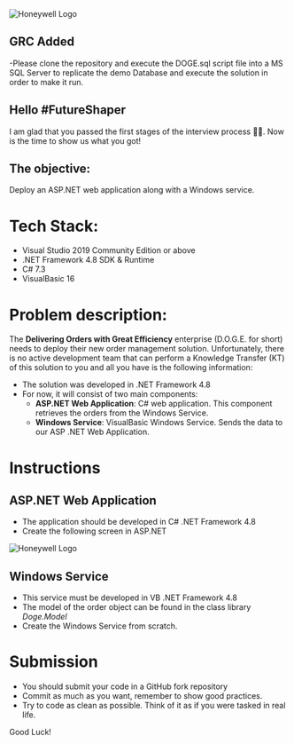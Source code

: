 <img src="./media/Honeywell_Spot_Red+BlackTagline_Right_PNG.png" alt="Honeywell Logo" />

## GRC Added

-Please clone the repository and execute the DOGE.sql script file into a MS SQL Server to replicate the demo Database and execute the solution in order to make it run.


## Hello #FutureShaper
I am glad that you passed the first stages of the interview process 🎉🥳. Now is the time to show us what you got! 

## The objective: 
Deploy an ASP.NET web application along with a Windows service.

# Tech Stack:

- Visual Studio 2019 Community Edition or above
- .NET Framework 4.8 SDK & Runtime
- C# 7.3
- VisualBasic 16

# Problem description:
The **Delivering Orders with Great Efficiency** enterprise (D.O.G.E. for short) needs to deploy their new order management solution. Unfortunately, there is no active development team that can perform a Knowledge Transfer (KT) of this solution to you and all you have is the following information:
- The solution was developed in .NET Framework 4.8
- For now, it will consist of two main components:
    - **ASP.NET Web Application**: C# web application. This component retrieves the orders from the Windows Service.
    - **Windows Service**: VisualBasic Windows Service. Sends the data to our ASP .NET Web Application.

# Instructions
## ASP.NET Web Application
- The application should be developed in C# .NET Framework 4.8
- Create the following screen in ASP.NET

<img src="./media/webapp.gif" alt="Honeywell Logo" />

## Windows Service
- This service must be developed in VB .NET Framework 4.8
- The model of the order object can be found in the class library *Doge.Model*
- Create the Windows Service from scratch.

# Submission
- You should submit your code in a GitHub fork repository
-	Commit as much as you want, remember to show good practices. 
- Try to code as clean as possible. Think of it as if you were tasked in real life.

Good Luck!
